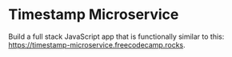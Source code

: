 # Timestamp Microservice

Build a full stack JavaScript app that is functionally similar to this: https://timestamp-microservice.freecodecamp.rocks.
